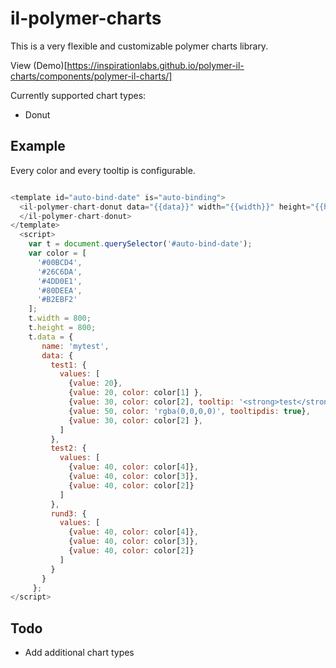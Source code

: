 il-polymer-charts
=================

This is a very flexible and customizable polymer charts library.

View (Demo)[https://inspirationlabs.github.io/polymer-il-charts/components/polymer-il-charts/]

Currently supported chart types:

- Donut

## Example

Every color and every tooltip is configurable.

```js

<template id="auto-bind-date" is="auto-binding">
  <il-polymer-chart-donut data="{{data}}" width="{{width}}" height="{{height}}" cwidth="100" innermargin="100" datamargin="10">
  </il-polymer-chart-donut>
</template>
  <script>
    var t = document.querySelector('#auto-bind-date');
    var color = [
      '#00BCD4',
      '#26C6DA',
      '#4DD0E1',
      '#80DEEA',
      '#B2EBF2'
    ];
    t.width = 800;
    t.height = 800;
    t.data = {
       name: 'mytest',
       data: {
         test1: {
           values: [
             {value: 20},
             {value: 20, color: color[1] },
             {value: 30, color: color[2], tooltip: '<strong>test</strong>' },
             {value: 50, color: 'rgba(0,0,0,0)', tooltipdis: true},
             {value: 30, color: color[2] },
           ]
         },
         test2: {
           values: [
             {value: 40, color: color[4]},
             {value: 40, color: color[3]},
             {value: 40, color: color[2]}
           ]
         },
         rund3: {
           values: [
             {value: 40, color: color[4]},
             {value: 40, color: color[3]},
             {value: 40, color: color[2]}
           ]
         }
       }
     };
</script>
```

## Todo

- Add additional chart types
